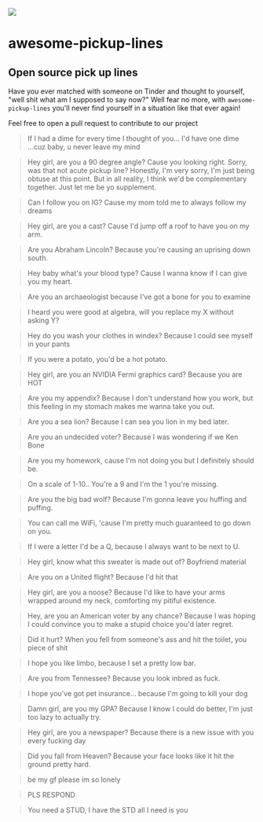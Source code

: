 ![](https://i.redditmedia.com/8eQkQJkcQn8tM7Fr_lhghTYynMju43b3tEvXJi9mzBY.png?w=1024&s=cacbcddec122a5bc9fb90c9f911305f7)

# awesome-pickup-lines
## Open source pick up lines

Have you ever matched with someone on Tinder and thought to yourself, "well shit what am I supposed to say now?"
Well fear no more, with `awesome-pickup-lines` you'll never find yourself in a situation like that ever again!

Feel free to open a pull request to contribute to our project



> If I had a dime for every time I thought of you... I'd have one dime ...cuz baby, u never leave my mind

> Hey girl, are you a 90 degree angle?
Cause you looking right. Sorry, was that not acute pickup line? Honestly, I'm very sorry, I'm just being obtuse at this point. But in all reality, I think we'd be complementary together. Just let me be yo supplement.

> Can I follow you on IG? Cause my mom told me to always follow my dreams

> Hey girl, are you a cast? Cause I'd jump off a roof to have you on my arm.

> Are you Abraham Lincoln? Because you're causing an uprising down south.

> Hey baby what's your blood type? Cause I wanna know if I can give you my heart.

> Are you an archaeologist because I've got a bone for you to examine

> I heard you were good at algebra, will you replace my X without asking Y?

> Hey do you wash your clothes in windex? Because I could see myself in your pants

> If you were a potato, you'd be a hot potato.

> Hey girl, are you an NVIDIA Fermi graphics card? Because you are HOT

> Are you my appendix? Because I don't understand how you work, but this feeling in my stomach makes me wanna take you out.

> Are you a sea lion? Because I can sea you lion in my bed later.

> Are you an undecided voter? Because I was wondering if we Ken Bone

> Are you my homework, cause I'm not doing you but I definitely should be.

> On a scale of 1-10.. You're a 9 and I'm the 1 you're missing.

> Are you the big bad wolf? Because I'm gonna leave you huffing and puffing.

> You can call me WiFi, 'cause I'm pretty much guaranteed to go down on you.

> If I were a letter I'd be a Q, because I always want to be next to U.

> Hey girl, know what this sweater is made out of? Boyfriend material

> Are you on a United flight? Because I'd hit that

> Hey girl, are you a noose? Because I'd like to have your arms wrapped around my neck, comforting my pitiful existence.

> Hey, are you an American voter by any chance? Because I was hoping I could convince you to make a stupid choice you'd later regret.

> Did it hurt? When you fell from someone's ass and hit the toilet, you piece of shit

> I hope you like limbo, because I set a pretty low bar.

> Are you from Tennessee? Because you look inbred as fuck.

> I hope you've got pet insurance... because I'm going to kill your dog 

> Damn girl, are you my GPA?  Because I know I could do better, I'm just too lazy to actually try.

> Hey girl, are you a newspaper? Because there is a new issue with you every fucking day

> Did you fall from Heaven? Because your face looks like it hit the ground pretty hard.

> be my gf please im so lonely

> PLS RESPOND

> You need a STUD, I have the STD all I need is you
